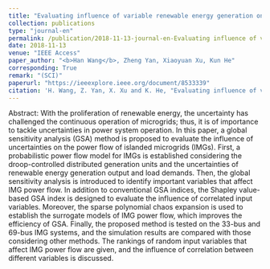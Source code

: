 ```yaml
---
title: "Evaluating influence of variable renewable energy generation on islanded microgrid power flow"
collection: publications
type: "journal-en"
permalink: /publication/2018-11-13-journal-en-Evaluating influence of variable renewable energy generation on islanded microgrid power flow
date: 2018-11-13
venue: "IEEE Access"
paper_author: "<b>Han Wang</b>, Zheng Yan, Xiaoyuan Xu, Kun He"
corresponding: True
remark: "(SCI)"
paperurl: "https://ieeexplore.ieee.org/document/8533339"
citation: 'H. Wang, Z. Yan, X. Xu and K. He, "Evaluating influence of variable renewable energy generation on islanded microgrid power flow," <i>IEEE Access</i>, vol. 6, pp. 71339-71349, 2018.'
---
```


Abstract:
With the proliferation of renewable energy, the uncertainty has challenged the continuous operation of microgrids; thus, it is of importance to tackle uncertainties in power system operation. In this paper, a global sensitivity analysis (GSA) method is proposed to evaluate the influence of uncertainties on the power flow of islanded microgrids (IMGs). First, a probabilistic power flow model for IMGs is established considering the droop-controlled distributed generation units and the uncertainties of renewable energy generation output and load demands. Then, the global sensitivity analysis is introduced to identify important variables that affect IMG power flow. In addition to conventional GSA indices, the Shapley value-based GSA index is designed to evaluate the influence of correlated input variables. Moreover, the sparse polynomial chaos expansion is used to establish the surrogate models of IMG power flow, which improves the efficiency of GSA. Finally, the proposed method is tested on the 33-bus and 69-bus IMG systems, and the simulation results are compared with those considering other methods. The rankings of random input variables that affect IMG power flow are given, and the influence of correlation between different variables is discussed.
